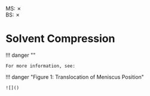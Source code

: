 <br>
MS: &#x2717;
<br>
BS: &#x2717;

# Solvent Compression

!!! danger ""

    For more information, see:
    
!!! danger "Figure 1: Translocation of Meniscus Position"

    ![]()

